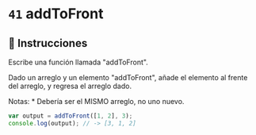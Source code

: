 # `41` addToFront

## 📝 Instrucciones

Escribe una función llamada "addToFront".

Dado un arreglo y un elemento "addToFront", añade el elemento al frente del arreglo, y regresa el arreglo dado.

Notas: * Debería ser el MISMO arreglo, no uno nuevo.

```Javascript
var output = addToFront([1, 2], 3);
console.log(output); // -> [3, 1, 2]
```